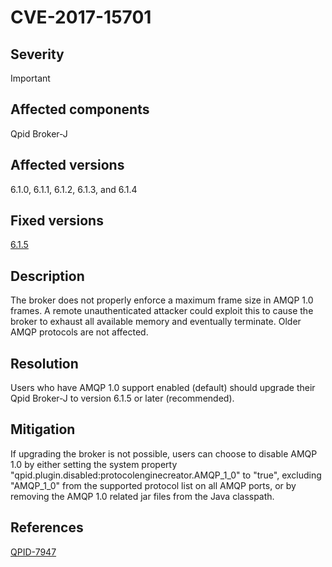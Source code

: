 # CVE-2017-15701

## Severity

Important

## Affected components

Qpid Broker-J

## Affected versions

6.1.0, 6.1.1, 6.1.2, 6.1.3, and 6.1.4

## Fixed versions

[6.1.5]({{site_url}}/releases/qpid-java-6.1.5/index.html)

## Description

The broker does not properly enforce a maximum frame size in AMQP 1.0
frames.  A remote unauthenticated attacker could exploit this to cause
the broker to exhaust all available memory and eventually terminate.
Older AMQP protocols are not affected.

## Resolution

Users who have AMQP 1.0 support enabled (default) should upgrade their
Qpid Broker-J to version 6.1.5 or later (recommended).

## Mitigation

If upgrading the broker is not possible, users can choose to disable
AMQP 1.0 by either setting the system property
"qpid.plugin.disabled:protocolenginecreator.AMQP_1_0" to "true",
excluding "AMQP_1_0" from the supported protocol list on all AMQP
ports, or by removing the AMQP 1.0 related jar files from the Java
classpath.

## References

[QPID-7947](https://issues.apache.org/jira/browse/QPID-7947)


